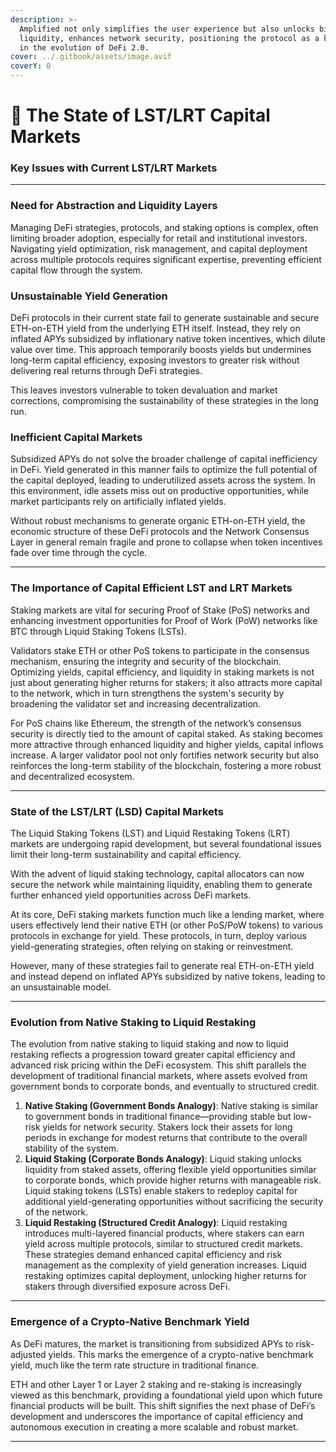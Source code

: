 ```yaml
---
description: >-
  Amplified not only simplifies the user experience but also unlocks billions in
  liquidity, enhances network security, positioning the protocol as a key driver
  in the evolution of DeFi 2.0.
cover: ../.gitbook/assets/image.avif
coverY: 0
---
```


# 🤖 The State of LST/LRT Capital Markets

### Key Issues with Current LST/LRT Markets

***

### **Need for Abstraction and Liquidity Layers**

Managing DeFi strategies, protocols, and staking options is complex, often limiting broader adoption, especially for retail and institutional investors. Navigating yield optimization, risk management, and capital deployment across multiple protocols requires significant expertise, preventing efficient capital flow through the system.

### **Unsustainable Yield Generation**

DeFi protocols in their current state fail to generate sustainable and secure ETH-on-ETH yield from the underlying ETH itself. Instead, they rely on inflated APYs subsidized by inflationary native token incentives, which dilute value over time. This approach temporarily boosts yields but undermines long-term capital efficiency, exposing investors to greater risk without delivering real returns through DeFi strategies.

This leaves investors vulnerable to token devaluation and market corrections, compromising the sustainability of these strategies in the long run.

### Inefficient Capital Markets

Subsidized APYs do not solve the broader challenge of capital inefficiency in DeFi. Yield generated in this manner fails to optimize the full potential of the capital deployed, leading to underutilized assets across the system. In this environment, idle assets miss out on productive opportunities, while market participants rely on artificially inflated yields.&#x20;

Without robust mechanisms to generate organic ETH-on-ETH yield, the economic structure of these DeFi protocols and the Network Consensus Layer in general remain fragile and prone to collapse when token incentives fade over time through the cycle.

***

### The Importance of Capital Efficient LST and LRT Markets

Staking markets are vital for securing Proof of Stake (PoS) networks and enhancing investment opportunities for Proof of Work (PoW) networks like BTC through Liquid Staking Tokens (LSTs).&#x20;

Validators stake ETH or other PoS tokens to participate in the consensus mechanism, ensuring the integrity and security of the blockchain. Optimizing yields, capital efficiency, and liquidity in staking markets is not just about generating higher returns for stakers; it also attracts more capital to the network, which in turn strengthens the system's security by broadening the validator set and increasing decentralization.

For PoS chains like Ethereum, the strength of the network’s consensus security is directly tied to the amount of capital staked. As staking becomes more attractive through enhanced liquidity and higher yields, capital inflows increase. A larger validator pool not only fortifies network security but also reinforces the long-term stability of the blockchain, fostering a more robust and decentralized ecosystem.

***

### State of the LST/LRT (LSD) Capital Markets

The Liquid Staking Tokens (LST) and Liquid Restaking Tokens (LRT) markets are undergoing rapid development, but several foundational issues limit their long-term sustainability and capital efficiency.&#x20;

With the advent of liquid staking technology, capital allocators can now secure the network while maintaining liquidity, enabling them to generate further enhanced yield opportunities across DeFi markets.&#x20;

At its core, DeFi staking markets function much like a lending market, where users effectively lend their native ETH (or other PoS/PoW tokens) to various protocols in exchange for yield. These protocols, in turn, deploy various yield-generating strategies, often relying on staking or reinvestment.&#x20;

However, many of these strategies fail to generate real ETH-on-ETH yield and instead depend on inflated APYs subsidized by native tokens, leading to an unsustainable model.

***

### Evolution from Native Staking to Liquid Restaking

The evolution from native staking to liquid staking and now to liquid restaking reflects a progression toward greater capital efficiency and advanced risk pricing within the DeFi ecosystem. This shift parallels the development of traditional financial markets, where assets evolved from government bonds to corporate bonds, and eventually to structured credit.

1. **Native Staking (Government Bonds Analogy)**: Native staking is similar to government bonds in traditional finance—providing stable but low-risk yields for network security. Stakers lock their assets for long periods in exchange for modest returns that contribute to the overall stability of the system.
2. **Liquid Staking (Corporate Bonds Analogy)**: Liquid staking unlocks liquidity from staked assets, offering flexible yield opportunities similar to corporate bonds, which provide higher returns with manageable risk. Liquid staking tokens (LSTs) enable stakers to redeploy capital for additional yield-generating opportunities without sacrificing the security of the network.
3. **Liquid Restaking (Structured Credit Analogy)**: Liquid restaking introduces multi-layered financial products, where stakers can earn yield across multiple protocols, similar to structured credit markets. These strategies demand enhanced capital efficiency and risk management as the complexity of yield generation increases. Liquid restaking optimizes capital deployment, unlocking higher returns for stakers through diversified exposure across DeFi.

***

### Emergence of a Crypto-Native Benchmark Yield

As DeFi matures, the market is transitioning from subsidized APYs to risk-adjusted yields. This marks the emergence of a crypto-native benchmark yield, much like the term rate structure in traditional finance.&#x20;

ETH and other Layer 1 or Layer 2 staking and re-staking is increasingly viewed as this benchmark, providing a foundational yield upon which future financial products will be built. This shift signifies the next phase of DeFi’s development and underscores the importance of capital efficiency and autonomous execution in creating a more scalable and robust market.

***
